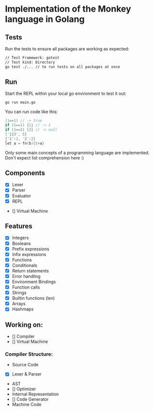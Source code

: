 # Implementation of the Monkey language in Golang

## Tests
Run the tests to ensure all packages are working as expected:
```bash
// Test Framework: gotest
// Test kind: Directory
go test ./... // to run tests on all packages at once
```

## Run
Start the REPL within your local go environment to test it out:
```bash
go run main.go
```

You can run code like this:
```go
(1==1) // -> true
if (1==1) {1} // -> 1
if (1==2) {3} // -> null
['123', 5]
{'1':1, '2':2}
let a = fn(b){5+a}
```

Only some main concepts of a programming language are implemented. Don't expect list comprehension here :)

## Components

- [x] Lexer
- [x] Parser
- [x] Evaluator
- [x] REPL
- [] Virtual Machine

## Features

- [x] Integers
- [x] Booleans
- [x] Prefix expressions
- [x] Infix expressions
- [x] Functions
- [x] Conditionals
- [x] Return statements
- [x] Error handling
- [x] Environment Bindings
- [x] Function calls
- [x] Strings
- [x] Builtin functions (len)
- [x] Arrays
- [x] Hashmaps

## Working on:
- [] Compiler
- [] Virtual Machine


### Compiler Structure:

- Source Code
- [x] Lexer & Parser
- AST
- [] Optimizer
- Internal Representation
- [] Code Generator
- Machine Code
